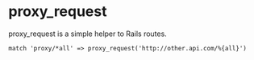 proxy_request
=============

proxy_request is a simple helper to Rails routes. 

	match 'proxy/*all' => proxy_request('http://other.api.com/%{all}')
